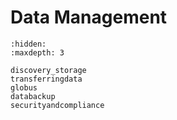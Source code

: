 # Data Management

```{toctree}
:hidden:
:maxdepth: 3

discovery_storage
transferringdata
globus
databackup
securityandcompliance
```
